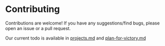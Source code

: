 # Contributing

Contributions are welcome! If you have any suggestions/find bugs, please open an issue or a pull request.

Our current todo is available in [projects.md](docs/contributing/projects.md) and [plan-for-victory.md](docs/contributing/plan-for-victory.md)